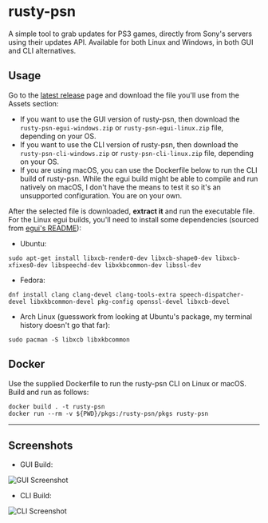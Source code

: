 # rusty-psn
A simple tool to grab updates for PS3 games, directly from Sony's servers using their updates API. Available for both Linux and Windows, in both GUI and CLI alternatives.

## Usage
Go to the [latest release](https://github.com/RainbowCookie32/rusty-psn/releases/latest) page and download the file you'll use from the Assets section:
- If you want to use the GUI version of rusty-psn, then download the `rusty-psn-egui-windows.zip` or `rusty-psn-egui-linux.zip` file, depending on your OS.
- If you want to use the CLI version of rusty-psn, then download the `rusty-psn-cli-windows.zip` or `rusty-psn-cli-linux.zip` file, depending on your OS.
- If you are using macOS, you can use the Dockerfile below to run the CLI build of rusty-psn. While the egui build might be able to compile and run natively on macOS, I don't have the means to test it so it's an unsupported configuration. You are on your own.

After the selected file is downloaded, **extract it** and run the executable file. For the Linux egui builds, you'll need to install some dependencies (sourced from [egui's README](https://github.com/emilk/egui/blob/0.26.2/README.md)):

- Ubuntu:
```
sudo apt-get install libxcb-render0-dev libxcb-shape0-dev libxcb-xfixes0-dev libspeechd-dev libxkbcommon-dev libssl-dev
```

- Fedora:
```
dnf install clang clang-devel clang-tools-extra speech-dispatcher-devel libxkbcommon-devel pkg-config openssl-devel libxcb-devel
```
- Arch Linux (guesswork from looking at Ubuntu's package, my terminal history doesn't go that far):
```
sudo pacman -S libxcb libxkbcommon
```

## Docker

Use the supplied Dockerfile to run the rusty-psn CLI on Linux or macOS.
Build and run as follows:

```
docker build . -t rusty-psn
docker run --rm -v ${PWD}/pkgs:/rusty-psn/pkgs rusty-psn
```
---

## Screenshots

- GUI Build:

![GUI Screenshot](https://user-images.githubusercontent.com/16805474/155437468-ee810763-412b-4e48-8ef7-03e5015a76c0.png)

- CLI Build:

![CLI Screenshot](https://user-images.githubusercontent.com/16805474/155437829-d9af7847-c005-4c5b-b281-7cb728f32c4d.png)
